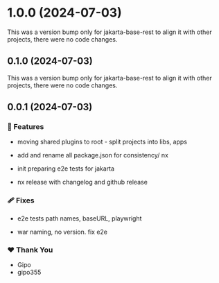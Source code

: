 # 1.0.0 (2024-07-03)

This was a version bump only for jakarta-base-rest to align it with other projects, there were no code changes.

## 0.1.0 (2024-07-03)

This was a version bump only for jakarta-base-rest to align it with other projects, there were no code changes.

## 0.0.1 (2024-07-03)


### 🚀 Features

- moving shared plugins to root - split projects into libs, apps

- add and rename all package.json for consistency/ nx

- init preparing e2e tests for jakarta

- nx release with changelog and github release


### 🩹 Fixes

- e2e tests path names, baseURL, playwright

- war naming, no version. fix e2e


### ❤️  Thank You

- Gipo
- gipo355